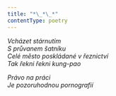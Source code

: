 ```yaml
---
title: "*\_*\_*"
contentType: poetry
---
```


<section>

_Vcházet stárnutím  
S průvanem šatníku  
Celé město poskládané v řeznictví  
Tak řekni řekni kung-pao_

</section>

<section>

_Právo na práci  
Je pozoruhodnou pornografií_

</section>
